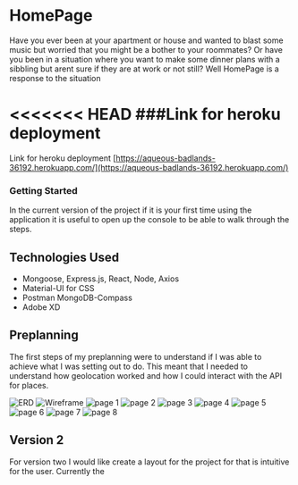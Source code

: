 # HomePage

Have you ever been at your apartment or house and wanted to blast some music but worried that you might be a bother to your roommates? Or have you been in a situation where you want to make some dinner plans with a sibbling but arent sure if they are at work or not still? Well HomePage is a response to the situation

<<<<<<< HEAD
###Link for heroku deployment
=======
Link for heroku deployment
[https://aqueous-badlands-36192.herokuapp.com/](https://aqueous-badlands-36192.herokuapp.com/)

### Getting Started

In the current version of the project if it is your first time using the application it is useful to open up the console to be able to walk through the steps.

## Technologies Used

- Mongoose, Express.js, React, Node, Axios
- Material-UI for CSS
- Postman MongoDB-Compass
- Adobe XD

## Preplanning

The first steps of my preplanning were to understand if I was able to achieve what I was setting out to do. This meant that I needed to understand how geolocation worked and how I could interact with the API for places.

![ERD](https://i.imgur.com/LrtQrvl.png)
![Wireframe](https://i.imgur.com/qIz77qy.png)
![page 1](https://i.imgur.com/vSayoL8.jpg)
![page 2](https://i.imgur.com/2mfG4Yx.jpg)
![page 3](https://i.imgur.com/rDmdQNC.jpg)
![page 4](https://i.imgur.com/irmBVYz.jpg)
![page 5](https://i.imgur.com/oKDJJU0.jpg)
![page 6](https://i.imgur.com/KhxG5rk.jpg)
![page 7](https://i.imgur.com/siFjxjZ.jpg)
![page 8](https://i.imgur.com/t4VsCUh.jpg)

## Version 2

For version two I would like create a layout for the project for that is intuitive for the user. Currently the
